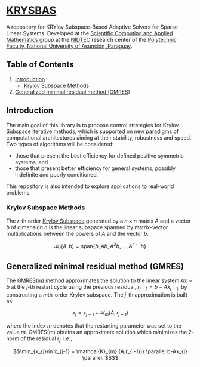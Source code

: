 # [KRYSBAS](https://github.com/nidtec-una/krysbas-dev)
A repository for KRYlov Subspace-Based Adaptive Solvers for Sparse Linear Systems. Developed at the [Scientific Computing and Applied Mathematics](https://nidtec.pol.una.py/ccyma/) group at the [NIDTEC](https://nidtec.pol.una.py/) research center of the [Polytechnic Faculty, National University of Asunción, Paraguay](https://www.pol.una.py/).

## **Table of Contents**
1. [Introduction](#introduction)
    - [Krylov Subspace Methods](#krylov-subspace-methods)
2. [Generalized minimal residual method (GMRES)](#generalized-minimal-residual-method-gmres)

## **Introduction**
The main goal of this library is to propose control strategies for Krylov Subspace iterative methods, which is supported on new paradigms of computational architectures aiming at their stability, robustness and speed. Two types of algorithms will be considered:

* those that present the best efficiency for defined positive symmetric systems, and
* those that present better efficiency for general systems, possibly indefinite and poorly conditioned.

This repository is also intended to explore applications to real-world problems.

### **Krylov Subspace Methods**
The $r$-th order [Krylov Subspace](https://en.wikipedia.org/wiki/Krylov_subspace) generated by a $n\times n$ matrix $A$ and a vector $b$ of dimension $n$ is the linear subspace spanned by matrix-vector multiplications between the powers of $A$ and the vector $b$.

```math
\mathcal{K}_r(A,b) = \text{span} \lbrace b, Ab, A^2b, \ldots, A^{r-1}b \rbrace
```

## **Generalized minimal residual method (GMRES)**
The [GMRES(m)](https://en.wikipedia.org/wiki/Generalized_minimal_residual_method) method approximates the solution to the linear system $Ax=b$ at the $j$-th restart cycle using the previous residual, $r_{j-1}=b-Ax_{j-1}$, by constructing a $m$th-order Krylov subspace. The $j$-th approximation is built as:

```math
x_{j} = x_{j-1} + \mathcal{K}_{m} (A,r_{j-1})
```

where the index $m$ denotes that the restarting parameter was set to the value $m$. GMRES($m$) obtains an approximate solution which minimizes the $2$-norm of the residual $r_j$, i.e.,

```math
\min_{x_{j}\in x_{j-1} + \mathcal{K}_{m} (A,r_{j-1})}   \parallel b-Ax_{j} \parallel. $$
```